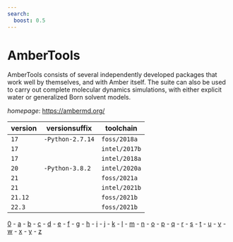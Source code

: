 ```yaml
---
search:
  boost: 0.5
---
```

# AmberTools

AmberTools consists of several independently developed packages that work well by themselves,  and with Amber itself. The suite can also be used to carry out complete molecular dynamics simulations,  with either explicit water or generalized Born solvent models.

*homepage*: <https://ambermd.org/>

version | versionsuffix | toolchain
--------|---------------|----------
``17`` | ``-Python-2.7.14`` | ``foss/2018a``
``17`` |  | ``intel/2017b``
``17`` |  | ``intel/2018a``
``20`` | ``-Python-3.8.2`` | ``intel/2020a``
``21`` |  | ``foss/2021a``
``21`` |  | ``intel/2021b``
``21.12`` |  | ``foss/2021b``
``22.3`` |  | ``foss/2021b``

[0](../0/index.md) - [a](../a/index.md) - [b](../b/index.md) - [c](../c/index.md) - [d](../d/index.md) - [e](../e/index.md) - [f](../f/index.md) - [g](../g/index.md) - [h](../h/index.md) - [i](../i/index.md) - [j](../j/index.md) - [k](../k/index.md) - [l](../l/index.md) - [m](../m/index.md) - [n](../n/index.md) - [o](../o/index.md) - [p](../p/index.md) - [q](../q/index.md) - [r](../r/index.md) - [s](../s/index.md) - [t](../t/index.md) - [u](../u/index.md) - [v](../v/index.md) - [w](../w/index.md) - [x](../x/index.md) - [y](../y/index.md) - [z](../z/index.md)

